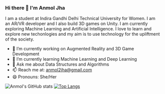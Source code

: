 ### Hi there 👋 I'm Anmol Jha

I am a student at Indira Gandhi Delhi Technical University for Women. I am an AR/VR developer and I also build 3D games on Unity. I am currently exploring Machine Learning and Artificial Intelligence. I love to learn and explore new techonlogies and my aim is to use technology for the upliftment of the society. 

- 🔭 I’m currently working on Augmented Reality and 3D Game Development
- 🌱 I’m currently learning Machine Learning and Deep Learning
- 💬 Ask me about Data Structures and Algorithms
- 📫 Reach me at: anmol2jha@gmail.com
- 😄 Pronouns: She/Her

![Anmol's GitHub stats](https://github-readme-stats.vercel.app/api?username=A-nn-e&show_icons=true&theme=radical)
[![Top Langs](https://github-readme-stats.vercel.app/api/top-langs/?username=A-nn-e&layout=compact&theme=radical)](https://github.com/A-nn-e/github-readme-stats)
